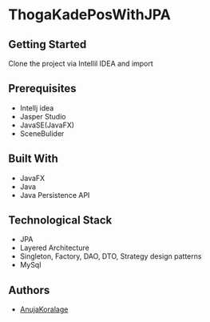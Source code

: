 # ThogaKadePosWithJPA

## Getting Started

Clone the project via Intellil IDEA and import

## Prerequisites

+ Intellj idea
+ Jasper Studio
+ JavaSE(JavaFX)
+ SceneBulider

## Built With

+ JavaFX
+ Java
+ Java Persistence API

## Technological Stack

- JPA
- Layered Architecture
- Singleton, Factory, DAO, DTO, Strategy design patterns
- MySql

## Authors

- [AnujaKoralage](https://github.com/AnujaKoralage)
